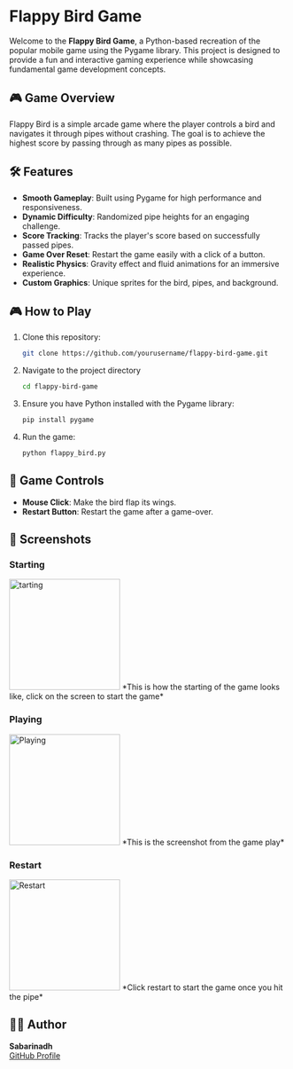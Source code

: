 # Flappy Bird Game

Welcome to the **Flappy Bird Game**, a Python-based recreation of the popular mobile game using the Pygame library. This project is designed to provide a fun and interactive gaming experience while showcasing fundamental game development concepts.

## 🎮 Game Overview

Flappy Bird is a simple arcade game where the player controls a bird and navigates it through pipes without crashing. The goal is to achieve the highest score by passing through as many pipes as possible.

## 🛠️ Features

- **Smooth Gameplay**: Built using Pygame for high performance and responsiveness.
- **Dynamic Difficulty**: Randomized pipe heights for an engaging challenge.
- **Score Tracking**: Tracks the player's score based on successfully passed pipes.
- **Game Over Reset**: Restart the game easily with a click of a button.
- **Realistic Physics**: Gravity effect and fluid animations for an immersive experience.
- **Custom Graphics**: Unique sprites for the bird, pipes, and background.

## 🎮 How to Play

1. Clone this repository:
   ```bash
   git clone https://github.com/yourusername/flappy-bird-game.git
2. Navigate to the project directory
   ```bash
   cd flappy-bird-game
3. Ensure you have Python installed with the Pygame library:
   ```bash
   pip install pygame
4. Run the game:
   ```bash
   python flappy_bird.py

## 🎨 Game Controls

- **Mouse Click**: Make the bird flap its wings.
- **Restart Button**: Restart the game after a game-over.

## 📸 Screenshots

### Starting
<img src="image/SSstart.png" alt="tarting" width="200"/>
*This is how the starting of the game looks like, click on the screen to start the game*

### Playing 
<img src="image/SSplay.png" alt="Playing" width="200"/>
*This is the screenshot from the game play*

### Restart
<img src="image/SSrestart.png" alt="Restart" width="200"/>
*Click restart to start the game once you hit the pipe*

## 🧑‍💻 Author

**Sabarinadh**  
[GitHub Profile](https://github.com/Sabarinadh2002)

